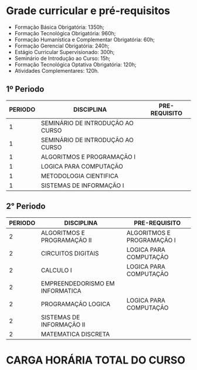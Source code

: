 # Grade curricular e pré-requisitos

* Formação Básica Obrigatória: 1350h; 
* Formação Tecnológica Obrigatória: 960h;
* Formação Humanística e Complementar Obrigatória: 60h;
* Formação Gerencial Obrigatória: 240h;
* Estágio Curricular Supervisionado: 300h;
* Seminário de Introdução ao Curso: 15h;
* Formação Tecnológica Optativa Obrigatória: 120h; 
* Atividades Complementares: 120h.

## 1º Periodo
| PERIODO | DISCIPLINA | PRE-REQUISITO |
| -- | -- | -- |
| 1|SEMINÁRIO DE INTRODUÇÃO AO CURSO |  |
| 1 | SEMINÁRIO DE INTRODUÇÃO AO CURSO | |
| 1| ALGORITMOS E PROGRAMAÇÃO I |  |
| 1| LOGICA PARA COMPUTAÇÃO | |
| 1| METODOLOGIA CIENTIFICA|  |
| 1| SISTEMAS DE INFORMAÇÃO I	 | | |

## 2° Periodo
| PERIODO | DISCIPLINA | PRE-REQUISITO |
| -- | -- | -- |
| 2|ALGORITMOS E PROGRAMAÇÃO II| ALGORITMOS E PROGRAMAÇÃO I |
| 2 | CIRCUITOS DIGITAIS |LOGICA PARA COMPUTAÇÃO |
| 2| CALCULO I	 | LOGICA PARA COMPUTAÇÃO|
| 2| EMPREENDEDORISMO EM INFORMATICA	 | |
| 2| PROGRAMAÇÃO LOGICA | LOGICA PARA COMPUTAÇÃO |
| 2| SISTEMAS DE INFORMAÇÃO II	 | | SI 1|
| 2| MATEMATICA DISCRETA | | SI 1|

# CARGA HORÁRIA TOTAL DO CURSO
